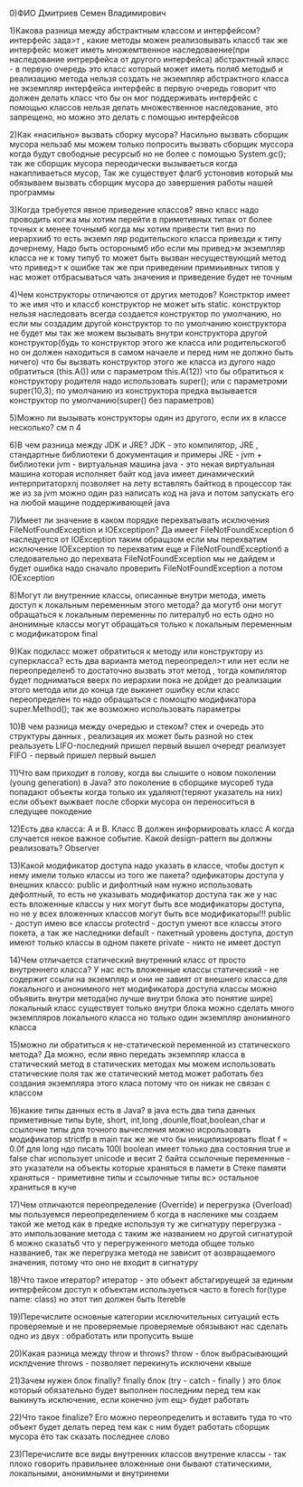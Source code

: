 0)ФИО
 Дмитриев Семен Владимирович
 
 
1)Какова разница между абстрактным классом и интерфейсом?
 интерфейс зада>т , какие методы можен реализовывать классб так же интерфейс может иметь множемтвенное наследоваение(при наследование интрерфейса от другого интерфейса)
 абстрактный класс - в первую очередь это класс который может иметь поляб методыб и реализацию метода
 нельзя создать не экземпляр абстрактного класса не экземпляр интерфейса
интерфейс в первую очередь говорит что должен делать класс что бы он мог поддерживать интерфейс
с помощью классов нельзя делать множественное наследование, это запрещено, но можно это делать с помощью интерфейсов
 
 
2)Как «насильно» вызвать сборку мусора?
 Насильно вызвать сборщик мусора нельзаб мы можем только попросить вызвать сборщик муссора когда будут свободные ресурсыб но не более
 с помощью System.gc(); так же сборщик мусора переодически вызываеться когда накапливаеться мусор, Так же существует 
 флагб устоновив который мы обязываем вызвать сборщик мусора до завершения работы нашей программы
 
3)Когда требуется явное приведение классов?
явно класс надо проводить когжа мы хотим перейти в приметивных типах от более точных к менее точнымб когда мы хотим привести тип вниз по иерархииб то есть экземп
ляр родительского класса привезди к типу дочернему, Надо быть осторонымб ибо если мы привед>м экземпляр класса не к тому типуб то может быть вызван
несуществующий метод что привед>т к ошибке
так же при приведении примиьивных типов у нас может отбрасываться чать значения и приведение будет не точным
 
4)Чем конструкторы отличаются от других методов?
 Констрктор имеет то же имя что и классб конструктор не может ыть static. конструктор нельзя наследовать
 всегда создается конструктор по умолчанию, но если мы создадим другой конструктор то по умолчанию конструктора не будет
 мы так же можем вызывать внутри конструктора другой конструктор(будь то конструктор этого же класса или родительскогоб но он должен находиться в самом начаеле и перед ним не должно быть ничего)
 что бы вызвать конструктор этого же класса из дугого  надо обратиться (this.A()) или с параметром this.A(12))
 что бы обратиться к конструктору родителя надо использовать super(); или с параметроми super(10,3);
 по умолчанию из конструктора предка вызывается конструктор по умолчанию(super() без параметров)
 
 
5)Можно ли вызывать конструкторы один из другого, если их в классе несколько?
 см п 4
 
6)В чем разница между JDK и JRE?
 JDK -  это компилятор, JRE , стандартные библиотеки б документация и примеры
 JRE - jvm + библиотеки
 jvm -  виртуальная машина java - это некая виртуальная машина которая исполняет байт код java
 имеет динамический интерпритаторxnj позволяет на лету вставлять байткод в процессор
 так же из за jvm  можно один раз написать код на java и потом запускать его на любой мащине поддерживающей java
 
 
7)Имеет ли значение в каком порядке перехватывать исключения FileNotFoundException и IOExceptipon?
Да имеет FileNotFoundException б наследуется от IOException таким обращзом если мы перехватим исключение IOException
то перехватим еще и FileNotFoundExceptionб а следовательно до перехвата FileNotFoundException мы не дайдем и 
будет ошибка
надо сначало проверить FileNotFoundException а потом IOException
 
8)Могут ли внутренние классы, описанные внутри метода, иметь доступ к локальным переменным этого метода?
да могутб они могут обращаться к локальным переменны по литералуб но есть одно но анонимные классы могут обращаться только к локальным переменным с модификатором final

 
9)Как подкласс может обратиться к методу или конструктору из суперкласса?
 есть два варианта метод переопредел>т или нет
 если не переопределенб то достаточно вызвать этот метод , тогда компилятор будет подниматься вверх по иерархии пока не дойдет до
 реализации этого метода или до конца где выкинет ошибку
 если класс переопределен то надо обращаться с помощтю модификатора super.Method(); так же возможно использовать параметры
 
10)В чем разница между очередью и стеком?
  стек и очередь это структуры данных , реализация их может быть разной но стек реальзуеть  LIFO-последний пришел первый вышел
  очередт реализует FIFO - первый пришел первый вышел
  
11)Что вам приходит в голову, когда вы слышите о новом поколении (young generation) в Java?
 это поколение в сборщике мусореб туда попадают объекты когда только их удаляют(теряют указатель на них)
 если объект выжвает после сборки мусора он переноситься в следущее покодение
 
 
12)Есть два класса: A и B. Класс B должен информировать класс A когда случается некое важное событие. Какой design-pattern вы должны реализовать?
 Observer
 
13)Какой модификатор доступа надо указать в классе, чтобы доступ к нему имели только классы из того же пакета?
 одификаторы доступа у внешних классо:
 public и дифолтный  нам нужно использовать дефолтный, то есть не указывать модификатор доступа
 так же у нас есть вложенные классы у них могут быть все модификаторы доступа, но не у всех вложенных классов могут быть все модификаторы!!!
 public -  доступ имею все классы
 protectrd - доступ умеют все классы этого покета, а так же наследники
 default - пакетный уровень доступа, доступ имеют только классы в одном пакете
 private - никто не имеет доступ
 
14)Чем отличается статический внутренний класс от просто внутреннего класса?
 У нас есть вложенные классы
 статический - не содержит ссыли на экземпляр и они не завият от внешнего класса
 для локального и анонимного нет модификатора доступа 
 классы можно объявить внутри метода(но лучше внутри блока это понятие шире)
 локальный класс существует только внутри блока
 можно сделать много экземпляров локального класса но только один экземпляр анонимного класса
 
 
15)можно ли обратиться к не-статической переменной из статического метода?
 Да можно, если явно передать экземпляр класса в статический метод
 в статических методах мы можем использовать статические поля так же статический метод может работать без создания 
 экземпляра этого класа потому что он никак не связан с классом
 
16)какие типы данных есть в Java?
в java есть два типа данных приметивные типы byte, short, int,long ,dounle,float,boolean,char и  ссылочне типы
для точного вычесления можно исрользовать модификатор strictfp  в main так же же что бы иницилизировать float f = 0.0f
для long ндо писать 100l
boolean имеет только два состояния true и false 
char использует unicode  и весит 2 байта
ссылочные переменные  - это указатели на объекты которые храняться в памети
в Стеке памяти храняться - приметивне типы и ссылочные типы вс> остальное храниться в куче
 
17)Чем отличаются переопределение (Override) и перегрузка (Overload)
мы пользуемся переопределением б когда в насленике мы создаем такой же метод как в предке используя ту же сигнатуру
перегрузка - это импользование метода с таким же названием но другой сигнатурой б можно сказатьб что у перегруженного метода 
общее только названиеб, так же перегрузка метода не зависит от аозвращаемого значения, потому что оно не входит в сигнатуру
 
18)Что такое итератор?
 итератор - это объект абстагируещей за единым интерфейсом доступ к объектам 
 используеться часто в forech for(type name: class) но этот тип должен быть Itereble
 
19)Перечислите основные категории исключительных ситуаций
 есть проверяемые и не проверяемые
 проверяемые обязывают нас сделать одно из двух : обработать или пропусить выше
 
20)Какая разница между throw и throws?
 throw - блок выбрасывающий исклдчение
 throws - позволяет перекинуть исключени квыше
 
21)Зачем нужен блок finally?
finally блок (try - catch - finally )
это блок который обязательно будет выполнен последним перед тем как выкинуть исключение, если конечно jvm ещ> будет работать
 
22)Что такое finalize?
  Его можно переопределить и вставить туда то  что объект будет делать перед тем как с ним будет работать сборщик мусора
 ёто так сказать последнее слово
 
23)Перечислите все виды внутренних классов
внутрение классы - так плохо говорить правильнее вложенные
они бывают статическими, локальными, анонимными и внутринеми
